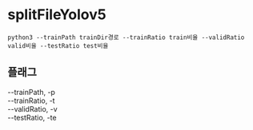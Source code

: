 # splitFileYolov5
```
python3 --trainPath trainDir경로 --trainRatio train비율 --validRatio valid비율 --testRatio test비율
```

## 플래그
--trainPath, -p  
--trainRatio, -t  
--validRatio, -v  
--testRatio, -te  

